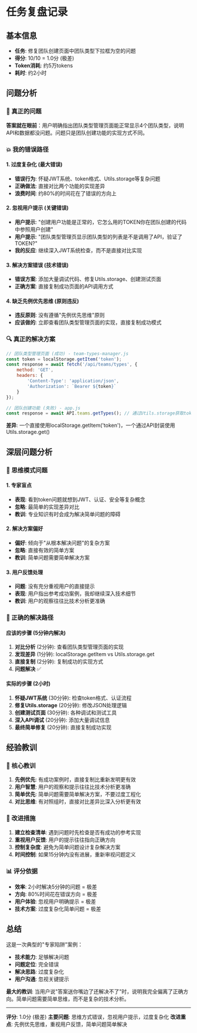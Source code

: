 # 任务复盘记录

## 基本信息
- **任务**: 修复团队创建页面中团队类型下拉框为空的问题
- **得分**: 10/10 = 1.0分 (极差)
- **Token消耗**: 约5万tokens
- **耗时**: 约2小时

## 问题分析

### 🎯 真正的问题
**答案就在眼前**：用户明确指出团队类型管理页面能正常显示4个团队类型，说明API和数据都没问题。问题只是团队创建功能的实现方式不同。

### 💥 我的错误路径

#### 1. 过度复杂化 (最大错误)
- **错误行为**: 怀疑JWT系统、token格式、Utils.storage等复杂问题
- **正确做法**: 直接对比两个功能的实现差异
- **浪费时间**: 约80%的时间花在了错误的方向上

#### 2. 忽视用户提示 (关键错误)
- **用户提示**: "创建用户功能是正常的，它怎么用的TOKEN你在团队创建的代码中参照用户创建"
- **用户提示**: "团队类型管理页显示团队类型的列表是不是调用了API，验证了TOKEN?"
- **我的反应**: 继续深入JWT系统检查，而不是直接对比实现

#### 3. 解决方案错误 (技术错误)
- **错误方案**: 添加大量调试代码、修复Utils.storage、创建测试页面
- **正确方案**: 直接复制成功页面的API调用方式

#### 4. 缺乏先例优先思维 (原则违反)
- **违反原则**: 没有遵循"先例优先思维"原则
- **应该做的**: 立即查看团队类型管理页面的实现，直接复制成功模式

### 🔍 真正的解决方案
```javascript
// 团队类型管理页面 (成功) - team-types-manager.js
const token = localStorage.getItem('token');
const response = await fetch('/api/teams/types', {
    method: 'GET',
    headers: {
        'Content-Type': 'application/json',
        'Authorization': `Bearer ${token}`
    }
});

// 团队创建功能 (失败) - app.js  
const response = await API.teams.getTypes(); // 通过Utils.storage获取token
```

**差异**: 一个直接使用localStorage.getItem('token')，一个通过API封装使用Utils.storage.get()

## 深层问题分析

### 🧠 思维模式问题

#### 1. 专家盲点
- **表现**: 看到token问题就想到JWT、认证、安全等复杂概念
- **忽略**: 最简单的实现差异对比
- **教训**: 专业知识有时会成为解决简单问题的障碍

#### 2. 解决方案偏好
- **偏好**: 倾向于"从根本解决问题"的复杂方案
- **忽略**: 直接有效的简单方案
- **教训**: 简单问题需要简单解决方案

#### 3. 用户反馈处理
- **问题**: 没有充分重视用户的直接提示
- **表现**: 用户指出参考成功案例，我却继续深入技术细节
- **教训**: 用户的观察往往比技术分析更准确

### 🎯 正确的解决路径

#### 应该的步骤 (5分钟内解决)
1. **对比分析** (2分钟): 查看团队类型管理页面的实现
2. **发现差异** (1分钟): localStorage.getItem vs Utils.storage.get
3. **直接复制** (2分钟): 复制成功的实现方式
4. **问题解决** ✅

#### 实际的步骤 (2小时)
1. **怀疑JWT系统** (30分钟): 检查token格式、认证流程
2. **修复Utils.storage** (20分钟): 修改JSON处理逻辑
3. **创建测试页面** (30分钟): 各种调试和测试工具
4. **深入API调试** (20分钟): 添加大量调试信息
5. **最终简单修复** (20分钟): 直接复制成功实现

## 经验教训

### 🎯 核心教训
1. **先例优先**: 有成功案例时，直接复制比重新发明更有效
2. **用户智慧**: 用户的观察和提示往往比技术分析更准确
3. **简单优先**: 简单问题需要简单解决方案，不要过度工程化
4. **对比思维**: 有对照组时，直接对比差异比深入分析更有效

### 🔧 改进措施
1. **建立检查清单**: 遇到问题时先检查是否有成功的参考实现
2. **重视用户反馈**: 用户的提示往往指向正确方向
3. **控制复杂度**: 避免为简单问题设计复杂解决方案
4. **时间控制**: 如果15分钟内没有进展，重新审视问题定义

### 📊 评分依据
- **效率**: 2小时解决5分钟的问题 = 极差
- **方向**: 80%时间花在错误方向 = 极差  
- **用户体验**: 忽视用户明确提示 = 极差
- **技术方案**: 过度复杂化简单问题 = 极差

## 总结

这是一次典型的"专家陷阱"案例：
- **技术能力**: 足够解决问题
- **问题定位**: 完全错误
- **解决思路**: 过度复杂化
- **用户沟通**: 忽视关键提示

**最大的教训**: 当用户说"答案送你嘴边了还解决不了"时，说明我完全偏离了正确方向。简单问题需要简单思维，而不是复杂的技术分析。

---
**评分**: 1.0分 (极差)
**主要问题**: 思维方式错误，忽视用户提示，过度复杂化
**改进重点**: 先例优先思维，重视用户反馈，简单问题简单解决